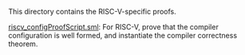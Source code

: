 This directory contains the RISC-V-specific proofs.

[riscv_configProofScript.sml](riscv_configProofScript.sml):
For RISC-V, prove that the compiler configuration is well formed,
and instantiate the compiler correctness theorem.
